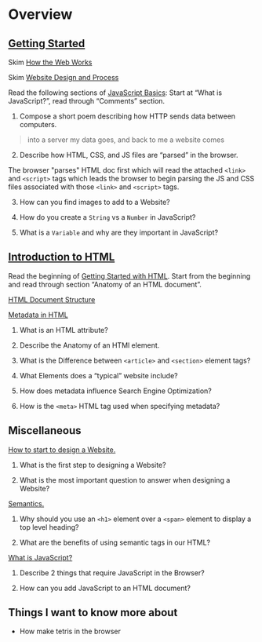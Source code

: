 # Overview


## [Getting Started](https://developer.mozilla.org/en-US/docs/Learn/Getting_started_with_the_web/)

Skim [How the Web Works](https://developer.mozilla.org/en-US/docs/Learn/Getting_started_with_the_web/How_the_Web_works)

Skim [Website Design and Process](https://developer.mozilla.org/en-US/docs/Learn/Getting_started_with_the_web/What_will_your_website_look_like)

Read the following sections of [JavaScript Basics](https://developer.mozilla.org/en-US/docs/Learn/Getting_started_with_the_web/JavaScript_basics): Start at “What is JavaScript?”, read through “Comments” section.

1. Compose a short poem describing how HTTP sends data between computers.

> into a server
> my data goes, and back to
> me a website comes

2. Describe how HTML, CSS, and JS files are “parsed” in the browser.

The browser "parses" HTML doc first which will read the attached `<link>` and `<script>` tags which leads the browser to begin parsing the JS and CSS files associated with those `<link>` and `<script>` tags.

3. How can you find images to add to a Website?


4. How do you create a `String` vs a `Number` in JavaScript?

5. What is a `Variable` and why are they important in JavaScript?


## [Introduction to HTML](https://developer.mozilla.org/en-US/docs/Learn/HTML/Introduction_to_HTML/)

Read the beginning of [Getting Started with HTML](https://developer.mozilla.org/en-US/docs/Learn/HTML/Introduction_to_HTML/Getting_started). Start from the beginning and read through section “Anatomy of an HTML document”.

[HTML Document Structure](https://developer.mozilla.org/en-US/docs/Learn/HTML/Introduction_to_HTML/Document_and_website_structure)

[Metadata in HTML](https://developer.mozilla.org/en-US/docs/Learn/HTML/Introduction_to_HTML/The_head_metadata_in_HTML)

1. What is an HTML attribute?

2. Describe the Anatomy of an HTMl element.

3. What is the Difference between `<article>` and `<section>` element tags?

4. What Elements does a “typical” website include?

5. How does metadata influence Search Engine Optimization?

6. How is the `<meta>` HTML tag used when specifying metadata?


## Miscellaneous

[How to start to design a Website.](https://developer.mozilla.org/en-US/docs/Learn/Common_questions/Thinking_before_coding)

1. What is the first step to designing a Website?

2. What is the most important question to answer when designing a Website?
  
  
[Semantics.](https://developer.mozilla.org/en-US/docs/Glossary/Semantics)

1. Why should you use an `<h1>` element over a `<span>` element to display a top level heading?

2. What are the benefits of using semantic tags in our HTML?


[What is JavaScript?](https://developer.mozilla.org/en-US/docs/Learn/JavaScript/First_steps/What_is_JavaScript)

1. Describe 2 things that require JavaScript in the Browser?

2. How can you add JavaScript to an HTML document?



## Things I want to know more about

- How make tetris in the browser
